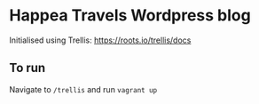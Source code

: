 # Happea Travels Wordpress blog

Initialised using Trellis: https://roots.io/trellis/docs

## To run
Navigate to `/trellis` and run `vagrant up`
